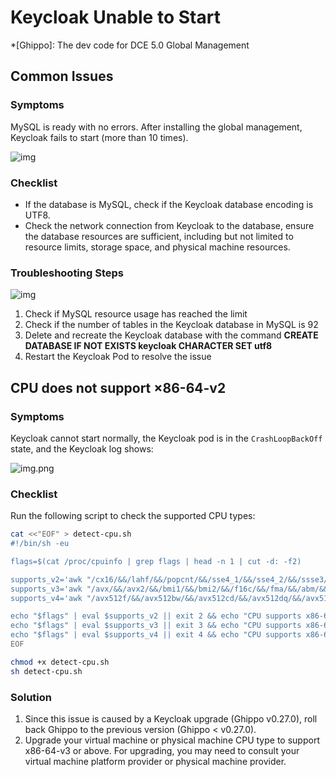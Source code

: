 # Keycloak Unable to Start

*[Ghippo]: The dev code for DCE 5.0 Global Management

## Common Issues

### Symptoms

MySQL is ready with no errors. After installing the global management, Keycloak fails to start (more than 10 times).

![img](https://docs.daocloud.io/daocloud-docs-images/docs/reference/images/restart01.png)

### Checklist

- If the database is MySQL, check if the Keycloak database encoding is UTF8.
- Check the network connection from Keycloak to the database, ensure the database resources
  are sufficient, including but not limited to resource limits, storage space, and physical machine resources.

### Troubleshooting Steps

![img](https://docs.daocloud.io/daocloud-docs-images/docs/reference/images/restart02.png)

1. Check if MySQL resource usage has reached the limit
2. Check if the number of tables in the Keycloak database in MySQL is 92
3. Delete and recreate the Keycloak database with the command
   **CREATE DATABASE IF NOT EXISTS keycloak CHARACTER SET utf8**
4. Restart the Keycloak Pod to resolve the issue

## CPU does not support ×86-64-v2

### Symptoms

Keycloak cannot start normally, the Keycloak pod is in the `CrashLoopBackOff` state, and the Keycloak log shows:

![img.png](../images/14.png)

### Checklist

Run the following script to check the supported CPU types:

```bash
cat <<"EOF" > detect-cpu.sh
#!/bin/sh -eu

flags=$(cat /proc/cpuinfo | grep flags | head -n 1 | cut -d: -f2)

supports_v2='awk "/cx16/&&/lahf/&&/popcnt/&&/sse4_1/&&/sse4_2/&&/ssse3/ {found=1} END {exit !found}"'
supports_v3='awk "/avx/&&/avx2/&&/bmi1/&&/bmi2/&&/f16c/&&/fma/&&/abm/&&/movbe/&&/xsave/ {found=1} END {exit !found}"'
supports_v4='awk "/avx512f/&&/avx512bw/&&/avx512cd/&&/avx512dq/&&/avx512vl/ {found=1} END {exit !found}"'

echo "$flags" | eval $supports_v2 || exit 2 && echo "CPU supports x86-64-v2"
echo "$flags" | eval $supports_v3 || exit 3 && echo "CPU supports x86-64-v3"
echo "$flags" | eval $supports_v4 || exit 4 && echo "CPU supports x86-64-v4"
EOF

chmod +x detect-cpu.sh
sh detect-cpu.sh
```

### Solution

1. Since this issue is caused by a Keycloak upgrade (Ghippo v0.27.0), roll back Ghippo to the previous version (Ghippo < v0.27.0).
2. Upgrade your virtual machine or physical machine CPU type to support x86-64-v3 or above.
   For upgrading, you may need to consult your virtual machine platform provider or physical machine provider.
